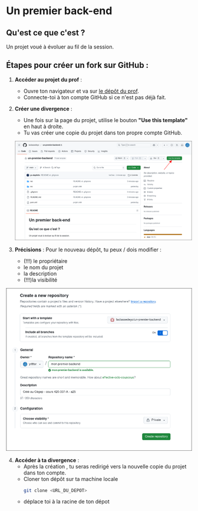 # Un premier back-end

## Qu'est ce que c'est ?

Un projet voué à évoluer au fil de la session.

## Étapes pour créer un fork sur GitHub :

1. **Accéder au projet du prof** :
   - Ouvre ton navigateur et va sur [le dépôt du prof](https://github.com/laclassedeyo/un-premier-backend/).
   - Connecte-toi à ton compte GitHub si ce n'est pas déjà fait.

2. **Créer une divergence** :
   - Une fois sur la page du projet, utilise le bouton **"Use this template"** en haut à droite.
   - Tu vas créer une copie du projet dans ton propre compte GitHub.
      
   ![utilise le bouton "Use this template"](./rsc/page-daccueil.png)

3. **Précisions** :
   Pour le nouveau dépôt, tu peux / dois modifier :
   - (!!!) le propriétaire
   - le nom du projet
   - la description
   - (!!!)la visibilité

![Précisions pour le nouveau dépôt"](./rsc/new_repo_from_template.png)


4. **Accéder à ta divergence** :
   - Après la création , tu seras redirigé vers la nouvelle copie du projet dans ton compte.
   - Cloner ton dépôt sur ta machine locale
     ```bash
     git clone <URL_DU_DEPOT>
     ```
   - déplace toi à la racine de ton dépot

